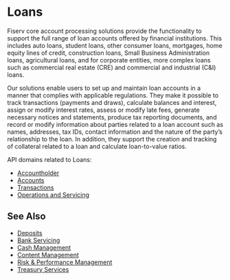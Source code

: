 # Loans

Fiserv core account processing solutions provide the functionality to support the full range of loan accounts offered by financial institutions. This includes auto loans, student loans, other consumer loans, mortgages, home equity lines of credit, construction loans, Small Business Administration loans, agricultural loans, and for corporate entities, more complex loans such as commercial real estate (CRE) and commercial and industrial (C&I) loans. 


Our solutions enable users to set up and maintain loan accounts in a manner that complies with applicable regulations. They make it possible to track transactions (payments and draws), calculate balances and interest, assign or modify interest rates, assess or modify late fees, generate necessary notices and statements, produce tax reporting documents, and record or modify information about parties related to a loan account such as names, addresses, tax IDs, contact information and the nature of the party’s relationship to the loan. In addition, they support the creation and tracking of collateral related to a loan and calculate loan-to-value ratios. 


API domains related to Loans: 
- [Accountholder](?path=docs/fintechs/accountholder.md "Click to open")
- [Accounts](?path=docs/fintechs/accounts..md "Click to open")
- [Transactions](?path=docs/fintechs/transactions..md "Click to open")
- [Operations and Servicing](?path=docs/fintechs/servicing.md "Click to open")

## See Also
- [Deposits](?path=docs/banks-and-CU/deposits.md "Click to open")
- [Bank Servicing](?path=docs/banks-and-CU/bank-servicing.md "Click to open")
- [Cash Management](?path=docs/banks-and-CU/cash-mgt.md "Click to open")
- [Content Management](?path=docs/banks-and-CU/content-mgt.md "Click to open")
- [Risk & Performance Management](?path=docs/banks-and-CU/riskMgt.md "Click to open")
- [Treasury Services](?path=docs/banks-and-CU/treasury-services.md "Click to open")
